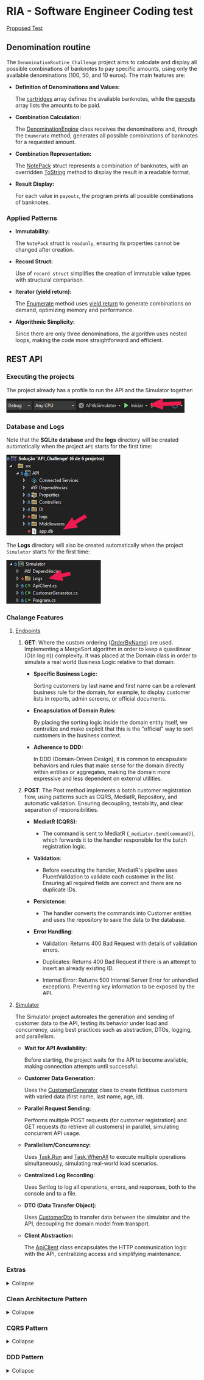 # RIA - Software Engineer Coding test

[Proposed Test](ProposedTest.md)

## Denomination routine

The `DenominationRoutine_Challenge` project aims to calculate and display all possible combinations of banknotes to pay specific amounts, using only the available denominations (100, 50, and 10 euros). The main features are:

- **Definition of Denominations and Values:**

    The [cartridges](https://github.com/Victoralm/RIA_Software-Engineer-Coding-test/blob/a2f0c987cacb786e8da891ed690b1fdf57d35e77/DenominationRoutine_Challenge/Program.cs#L3) array defines the available banknotes, while the [payouts](https://github.com/Victoralm/RIA_Software-Engineer-Coding-test/blob/a2f0c987cacb786e8da891ed690b1fdf57d35e77/DenominationRoutine_Challenge/Program.cs#L4) array lists the amounts to be paid.

- **Combination Calculation:**

    The [DenominationEngine](https://github.com/Victoralm/RIA_Software-Engineer-Coding-test/blob/a2f0c987cacb786e8da891ed690b1fdf57d35e77/DenominationRoutine_Challenge/Program.cs#L27) class receives the denominations and, through the `Enumerate` method, generates all possible combinations of banknotes for a requested amount.

- **Combination Representation:**

    The [NotePack](https://github.com/Victoralm/RIA_Software-Engineer-Coding-test/blob/a2f0c987cacb786e8da891ed690b1fdf57d35e77/DenominationRoutine_Challenge/Program.cs#L15) struct represents a combination of banknotes, with an overridden [ToString](https://github.com/Victoralm/RIA_Software-Engineer-Coding-test/blob/a2f0c987cacb786e8da891ed690b1fdf57d35e77/DenominationRoutine_Challenge/Program.cs#L17) method to display the result in a readable format.

- **Result Display:**

    For each value in `payouts`, the program prints all possible combinations of banknotes.

### Applied Patterns

- **Immutability:**

    The `NotePack` struct is `readonly`, ensuring its properties cannot be changed after creation.

- **Record Struct:**

    Use of `record struct` simplifies the creation of immutable value types with structural comparison.

- **Iterator (yield return):**

    The [Enumerate](https://github.com/Victoralm/RIA_Software-Engineer-Coding-test/blob/a2f0c987cacb786e8da891ed690b1fdf57d35e77/DenominationRoutine_Challenge/Program.cs#L29) method uses [yield return](https://github.com/Victoralm/RIA_Software-Engineer-Coding-test/blob/a2f0c987cacb786e8da891ed690b1fdf57d35e77/DenominationRoutine_Challenge/Program.cs#L39) to generate combinations on demand, optimizing memory and performance.

- **Algorithmic Simplicity:**

    Since there are only three denominations, the algorithm uses nested loops, making the code more straightforward and efficient.

## REST API

### Executing the projects

The project already has a profile to run the API and the Simulator together:

![API_Run](img/API_Run.png)

### Database and Logs

Note that the **SQLite database** and the **logs** directory will be created automatically when the project `API` starts for the first time:

![API_Db](img/API_Db.png)

The **Logs** directory will also be created automatically when the project `Simulator` starts for the first time:

![Simulator_Logs](img/Simulator_Logs.png)

### Chalange Features

1. [Endpoints](API_Challenge/API/Controllers/CustomerController.cs)

   1. **GET**: Where the custom ordering ([OrderByName](https://github.com/Victoralm/RIA_Software-Engineer-Coding-test/blob/a2f0c987cacb786e8da891ed690b1fdf57d35e77/API_Challenge/Domain/Entities/Customer.cs#L10)) are used. Implementing a MergeSort algorithm in order to keep a quasilinear (O(n log n)) complexity. It was placed at the Domain class in order to simulate a real world Business Logic relative to that domain:

      - **Specific Business Logic:**

        Sorting customers by last name and first name can be a relevant business rule for the domain, for example, to display customer lists in reports, admin screens, or official documents.

      - **Encapsulation of Domain Rules:**

        By placing the sorting logic inside the domain entity itself, we centralize and make explicit that this is the "official" way to sort customers in the business context.

      - **Adherence to DDD:**

        In DDD (Domain-Driven Design), it is common to encapsulate behaviors and rules that make sense for the domain directly within entities or aggregates, making the domain more expressive and less dependent on external utilities.

   2. **POST**: The Post method implements a batch customer registration flow, using patterns such as CQRS, MediatR, Repository, and automatic validation. Ensuring decoupling, testability, and clear separation of responsibilities.

       - **MediatR (CQRS)**:

           - The command is sent to MediatR (`_mediator.Send(command)`), which forwards it to the handler responsible for the batch registration logic.

       - **Validation**:

           - Before executing the handler, MediatR's pipeline uses FluentValidation to validate each customer in the list. Ensuring all required fields are correct and there are no duplicate IDs.

       - **Persistence**:

           - The handler converts the commands into Customer entities and uses the repository to save the data to the database.

       - **Error Handling**:

           - Validation: Returns 400 Bad Request with details of validation errors.

           - Duplicates: Returns 400 Bad Request if there is an attempt to insert an already existing ID.

           - Internal Error: Returns 500 Internal Server Error for unhandled exceptions. Preventing key information to be exposed by the API.

2. [Simulator](API_Challenge/Simulator/Program.cs)

    The Simulator project automates the generation and sending of customer data to the API, testing its behavior under load and concurrency, using best practices such as abstraction, DTOs, logging, and parallelism.

    - **Wait for API Availability:**

        Before starting, the project waits for the API to become available, making connection attempts until successful.

    - **Customer Data Generation:**

        Uses the [CustomerGenerator](API_Challenge/Simulator/CustomerGenerator.cs) class to create fictitious customers with varied data (first name, last name, age, id).

    - **Parallel Request Sending:**

        Performs multiple POST requests (for customer registration) and GET requests (to retrieve all customers) in parallel, simulating concurrent API usage.

    - **Parallelism/Concurrency:**

        Uses [Task.Run](https://github.com/Victoralm/RIA_Software-Engineer-Coding-test/blob/a2f0c987cacb786e8da891ed690b1fdf57d35e77/API_Challenge/Simulator/Program.cs#L59) and [Task.WhenAll](https://github.com/Victoralm/RIA_Software-Engineer-Coding-test/blob/a2f0c987cacb786e8da891ed690b1fdf57d35e77/API_Challenge/Simulator/Program.cs#L88) to execute multiple operations simultaneously, simulating real-world load scenarios.

    - **Centralized Log Recording:**

        Uses Serilog to log all operations, errors, and responses, both to the console and to a file.

    - **DTO (Data Transfer Object):**

        Uses [CustomerDto](https://github.com/Victoralm/RIA_Software-Engineer-Coding-test/blob/a2f0c987cacb786e8da891ed690b1fdf57d35e77/API_Challenge/Simulator/CustomerGenerator.cs#L41) to transfer data between the simulator and the API, decoupling the domain model from transport.

    - **Client Abstraction:**

        The [ApiClient](API_Challenge/Simulator/ApiClient.cs) class encapsulates the HTTP communication logic with the API, centralizing access and simplifying maintenance.

### Extras

<details>
    <summary>Collapse</summary>

Out of the scope of the challenge, the solution also implements:

- **Unit Tests**:

  Used during the development process.

- **Middlewares**:

  To log the performance and possible unhandled exceptions.

</details>

### Clean Architecture Pattern

<details>
    <summary>Collapse</summary>

1. Layer Separation

    - **Domain**: Contains the core business entities (e.g., [Customer](API_Challenge/Domain/Entities/Customer.cs)), with no external dependencies.

    - **Application**: Defines repository interfaces (e.g., [ICustomerRepository](API_Challenge/Application/Repositories/Interfaces/ICustomerRepository.cs)), validators, handlers, and application logic. Depends only on the Domain layer.

    - **Infrastructure**: Implements repository interfaces (e.g., [CustomerRepository](API_Challenge/Infrastructure/Repositories/Implementations/CustomerRepository.cs)), database context ([AppDbContext](API_Challenge/Infrastructure/Context/AppDbContext.cs)), and possible external integrations. Depends on Application and Domain, but not vice versa.

    - **API**: Presentation layer responsible for controllers (e.g., [CustomerController](API_Challenge/API/Controllers/CustomerController.cs)), middlewares, and service configuration. Depends on other layers, but is not depended upon by them.

2. Dependency Inversion

    - Dependencies are injected via interfaces (e.g., `ICustomerRepository`), with concrete implementations in the Infrastructure layer.

    - The Application layer depends only on abstractions, not on concrete implementations.

3. Framework Independence

    - The use of frameworks (EF Core, Serilog, FluentValidation, MediatR) is restricted to the appropriate layers (mainly Infrastructure and Application), without polluting the Domain layer.

4. Dependency Injection Configuration

    - Each layer exposes extension methods to register its own services, keeping the configuration modular and aligned with Clean Architecture principles.

</details>

### CQRS Pattern

<details>
    <summary>Collapse</summary>

1. Separation of Commands and Queries

    - Commands (write operations):
       - [CustomerBulkPostCommand](https://github.com/Victoralm/RIA_Software-Engineer-Coding-test/blob/cb4252e22f76b350e264aeb603fb028f943a4f28/API_Challenge/Application/Handlers/CustomerPostCommandHandler.cs#L7) and [CustomerPostCommand](https://github.com/Victoralm/RIA_Software-Engineer-Coding-test/blob/cb4252e22f76b350e264aeb603fb028f943a4f28/API_Challenge/Application/Handlers/CustomerPostCommandHandler.cs#L8) are used to create customers.
       - The handler [CustomerPostCommandHandler](API_Challenge/Application/Handlers/CustomerPostCommandHandler.cs) processes the write command.

    - Queries (read operations):
        - [CustomerGetQuery](https://github.com/Victoralm/RIA_Software-Engineer-Coding-test/blob/cb4252e22f76b350e264aeb603fb028f943a4f28/API_Challenge/Application/Handlers/CustomerGetQueryHandler.cs#L7) and [CustomerGetMaxIdQuery](https://github.com/Victoralm/RIA_Software-Engineer-Coding-test/blob/cb4252e22f76b350e264aeb603fb028f943a4f28/API_Challenge/Application/Handlers/CustomerGetMaxIdQueryHandler.cs#L6) are used to fetch data.
        - The handlers [CustomerGetQueryHandler](API_Challenge/Application/Handlers/CustomerGetQueryHandler.cs) and [CustomerGetMaxIdQueryHandler](API_Challenge/Application/Handlers/CustomerGetMaxIdQueryHandler.cs) process the queries.

2. Use of MediatR

    - All commands and queries are sent via MediatR ([ISender](https://github.com/Victoralm/RIA_Software-Engineer-Coding-test/blob/cb4252e22f76b350e264aeb603fb028f943a4f28/API_Challenge/API/Controllers/CustomerController.cs#L13)), promoting decoupling between the presentation layer (API) and business logic.

    - The controller does not know implementation details of the handlers, it only sends commands/queries.

3. Separate Validation

    - Specific validations for commands ([CustomerPostCommandValidator](API_Challenge/Application/Validators/CustomerPostCommandValidator.cs), [CustomerBulkPostCommandValidator](API_Challenge/Application/Validators/CustomerBulkPostCommandValidator.cs)) using FluentValidation.

    - The validation pipeline ([ValidationBehavior](API_Challenge/Application/Behaviors/ValidationBehavior.cs)) ensures that invalid commands are not processed.

4. Clear Responsibilities

    - Commands change the system state (inserting customers).

    - Queries only retrieve data, with no side effects.

</details>

### DDD Pattern

<details>
    <summary>Collapse</summary>

1. Encapsulation of Behavior in the Domain

    - The [OrderByName](https://github.com/Victoralm/RIA_Software-Engineer-Coding-test/blob/a2f0c987cacb786e8da891ed690b1fdf57d35e77/API_Challenge/Domain/Entities/Customer.cs#L10) method was placed as a static method in the [Customer](API_Challenge/Domain/Entities/Customer.cs) entity, centralizing the sorting logic that is relevant to the customer domain.

    - This follows the DDD principle that behaviors and business rules meaningful to the domain should reside within the domain itself, not in generic utilities.

2. Expressiveness of the Model

    - By exposing `OrderByName` directly in `Customer`, the domain model becomes more expressive and self-explanatory: it is clear to any developer that sorting by name is an important business rule for customers. This was done in this way as a means to leverage a challenge-specific solution and bring it as an example of a real-world standardization case.

3. Isolation of Business Logic

    - The sorting logic is not scattered across other layers (Application, Infrastructure), but is instead centralized in the domain, making it easier to maintain and evolve the rule.

4. Adherence to DDD

    - In DDD, it is common for static or instance methods to encapsulate business rules related to the entity, even if they do not change its state.

    - The static method is appropriate here, as sorting is an operation over collections of customers, not on an individual customer.

5. Limitations and Considerations

    - If the sorting logic changes due to a future business rule (e.g., considering other fields or specific sorting rules), it will be centralized and easy to modify.

    - If the sorting is purely technical and has no business meaning, it could be kept outside the domain. But in this case, the choice is justifiable.

</details>
